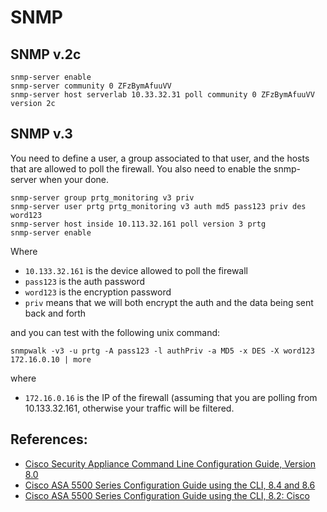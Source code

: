 # SNMP

## SNMP v.2c
```
snmp-server enable 
snmp-server community 0 ZFzBymAfuuVV  
snmp-server host serverlab 10.33.32.31 poll community 0 ZFzBymAfuuVV version 2c
```

## SNMP v.3
You need to define a user, a group associated to that user, and the hosts that are allowed to poll the firewall.  You also need to enable the snmp-server when your done.  

```
snmp-server group prtg_monitoring v3 priv
snmp-server user prtg prtg_monitoring v3 auth md5 pass123 priv des word123
snmp-server host inside 10.113.32.161 poll version 3 prtg
snmp-server enable
```

Where 
- `10.133.32.161` is the device allowed to poll the firewall
- `pass123` is the auth password
- `word123` is the encryption password
- `priv` means that we will both encrypt the auth and the data being sent back and forth

and you can test with the following unix command: 
```
snmpwalk -v3 -u prtg -A pass123 -l authPriv -a MD5 -x DES -X word123 172.16.0.10 | more
```

where 
- `172.16.0.16` is the IP of the firewall (assuming that you are polling from 10.133.32.161, otherwise your traffic will be filtered.  

## References: 
- [Cisco Security Appliance Command Line Configuration Guide, Version 8.0](http://www.cisco.com/en/US/docs/security/asa/asa80/configuration/guide/monitor.html)
- [Cisco ASA 5500 Series Configuration Guide using the CLI, 8.4 and 8.6](http://www.cisco.com/en/US/docs/security/asa/asa84/configuration/guide/monitor_snmp.html#wp1350063)
- [Cisco ASA 5500 Series Configuration Guide using the CLI, 8.2: Cisco](http://www.cisco.com/c/en/us/td/docs/security/asa/asa82/configuration/guide/config/monitor_snmp.html)
